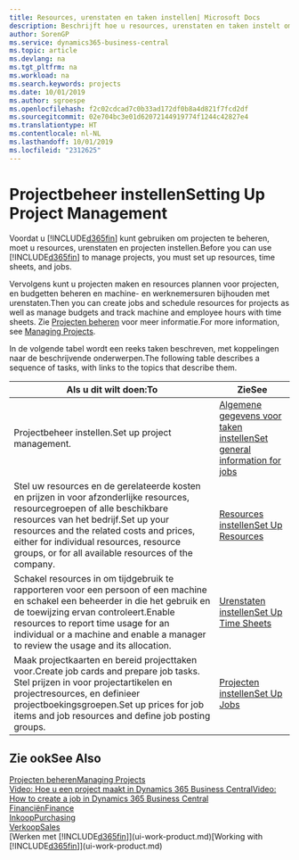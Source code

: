 ```yaml
---
title: Resources, urenstaten en taken instellen| Microsoft Docs
description: Beschrijft hoe u resources, urenstaten en taken instelt om projecten te beheren.
author: SorenGP
ms.service: dynamics365-business-central
ms.topic: article
ms.devlang: na
ms.tgt_pltfrm: na
ms.workload: na
ms.search.keywords: projects
ms.date: 10/01/2019
ms.author: sgroespe
ms.openlocfilehash: f2c02cdcad7c0b33ad172df0b8a4d821f7fcd2df
ms.sourcegitcommit: 02e704bc3e01d62072144919774f1244c42827e4
ms.translationtype: HT
ms.contentlocale: nl-NL
ms.lasthandoff: 10/01/2019
ms.locfileid: "2312625"
---
```

# <a name="setting-up-project-management"></a><span data-ttu-id="b3d00-103">Projectbeheer instellen</span><span class="sxs-lookup"><span data-stu-id="b3d00-103">Setting Up Project Management</span></span>
<span data-ttu-id="b3d00-104">Voordat u [!INCLUDE[d365fin](includes/d365fin_md.md)] kunt gebruiken om projecten te beheren, moet u resources, urenstaten en projecten instellen.</span><span class="sxs-lookup"><span data-stu-id="b3d00-104">Before you can use [!INCLUDE[d365fin](includes/d365fin_md.md)] to manage projects, you must set up resources, time sheets, and jobs.</span></span>

<span data-ttu-id="b3d00-105">Vervolgens kunt u projecten maken en resources plannen voor projecten, en budgetten beheren en machine- en werknemersuren bijhouden met urenstaten.</span><span class="sxs-lookup"><span data-stu-id="b3d00-105">Then you can create jobs and schedule resources for projects as well as manage budgets and track machine and employee hours with time sheets.</span></span> <span data-ttu-id="b3d00-106">Zie [Projecten beheren](projects-manage-projects.md) voor meer informatie.</span><span class="sxs-lookup"><span data-stu-id="b3d00-106">For more information, see [Managing Projects](projects-manage-projects.md).</span></span>  

<span data-ttu-id="b3d00-107">In de volgende tabel wordt een reeks taken beschreven, met koppelingen naar de beschrijvende onderwerpen.</span><span class="sxs-lookup"><span data-stu-id="b3d00-107">The following table describes a sequence of tasks, with links to the topics that describe them.</span></span>

| <span data-ttu-id="b3d00-108">Als u dit wilt doen:</span><span class="sxs-lookup"><span data-stu-id="b3d00-108">To</span></span> | <span data-ttu-id="b3d00-109">Zie</span><span class="sxs-lookup"><span data-stu-id="b3d00-109">See</span></span> |
| --- | --- |
| <span data-ttu-id="b3d00-110">Projectbeheer instellen.</span><span class="sxs-lookup"><span data-stu-id="b3d00-110">Set up project management.</span></span>|[<span data-ttu-id="b3d00-111">Algemene gegevens voor taken instellen</span><span class="sxs-lookup"><span data-stu-id="b3d00-111">Set general information for jobs</span></span>](projects-how-setup-jobs.md#to-set-general-information-for-jobs)|
| <span data-ttu-id="b3d00-112">Stel uw resources en de gerelateerde kosten en prijzen in voor afzonderlijke resources, resourcegroepen of alle beschikbare resources van het bedrijf.</span><span class="sxs-lookup"><span data-stu-id="b3d00-112">Set up your resources and the related costs and prices, either for individual resources, resource groups, or for all available resources of the company.</span></span> |[<span data-ttu-id="b3d00-113">Resources instellen</span><span class="sxs-lookup"><span data-stu-id="b3d00-113">Set Up Resources</span></span>](projects-how-setup-resources.md) |
| <span data-ttu-id="b3d00-114">Schakel resources in om tijdgebruik te rapporteren voor een persoon of een machine en schakel een beheerder in die het gebruik en de toewijzing ervan controleert.</span><span class="sxs-lookup"><span data-stu-id="b3d00-114">Enable resources to report time usage for an individual or a machine and enable a manager to review the usage and its allocation.</span></span> |[<span data-ttu-id="b3d00-115">Urenstaten instellen</span><span class="sxs-lookup"><span data-stu-id="b3d00-115">Set Up Time Sheets</span></span>](projects-how-setup-time-sheets.md) |
| <span data-ttu-id="b3d00-116">Maak projectkaarten en bereid projecttaken voor.</span><span class="sxs-lookup"><span data-stu-id="b3d00-116">Create job cards and prepare job tasks.</span></span> <span data-ttu-id="b3d00-117">Stel prijzen in voor projectartikelen en projectresources, en definieer projectboekingsgroepen.</span><span class="sxs-lookup"><span data-stu-id="b3d00-117">Set up prices for job items and job resources and define job posting groups.</span></span> |[<span data-ttu-id="b3d00-118">Projecten instellen</span><span class="sxs-lookup"><span data-stu-id="b3d00-118">Set Up Jobs</span></span>](projects-how-setup-jobs.md) |

## <a name="see-also"></a><span data-ttu-id="b3d00-119">Zie ook</span><span class="sxs-lookup"><span data-stu-id="b3d00-119">See Also</span></span>

[<span data-ttu-id="b3d00-120">Projecten beheren</span><span class="sxs-lookup"><span data-stu-id="b3d00-120">Managing Projects</span></span>](projects-manage-projects.md)  
[<span data-ttu-id="b3d00-121">Video: Hoe u een project maakt in Dynamics 365 Business Central</span><span class="sxs-lookup"><span data-stu-id="b3d00-121">Video: How to create a job in Dynamics 365 Business Central</span></span>](https://www.youtube.com/watch?v=VqaPWr7BWmw)  
[<span data-ttu-id="b3d00-122">Financiën</span><span class="sxs-lookup"><span data-stu-id="b3d00-122">Finance</span></span>](finance.md)  
[<span data-ttu-id="b3d00-123">Inkoop</span><span class="sxs-lookup"><span data-stu-id="b3d00-123">Purchasing</span></span>](purchasing-manage-purchasing.md)  
[<span data-ttu-id="b3d00-124">Verkoop</span><span class="sxs-lookup"><span data-stu-id="b3d00-124">Sales</span></span>](sales-manage-sales.md)  
<span data-ttu-id="b3d00-125">[Werken met [!INCLUDE[d365fin](includes/d365fin_md.md)]](ui-work-product.md)</span><span class="sxs-lookup"><span data-stu-id="b3d00-125">[Working with [!INCLUDE[d365fin](includes/d365fin_md.md)]](ui-work-product.md)</span></span>  
